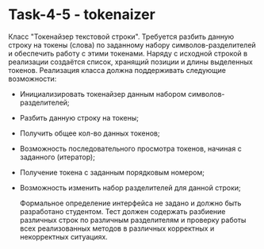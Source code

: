 # Task-4-5 - tokenaizer 
  Класс "Токенайзер текстовой строки".
  Требуется разбить данную строку на токены (слова) по заданному набору символов-разделителей и обеспечить работу с этими токенами. Наряду с исходной строкой в реализации создаётся список, хранящий позиции и длины выделенных токенов.
 Реализация класса должна поддерживать следующие возможности:
- Инициализировать токенайзер данным набором символов-разделителей;
- Разбить данную строку на токены;
- Получить общее кол-во данных токенов;
- Возможность последовательного просмотра токенов, начиная с заданного (итератор);
- Получение токена с заданным порядковым номером;
- Возможность изменить набор разделителей для данной строки;

  Формальное определение интерфейса не задано и должно быть разработано студентом. Тест должен содержать разбиение различных строк по различным разделителям и проверку работы всех реализованных методов в различных корректных и некорректных ситуациях.
